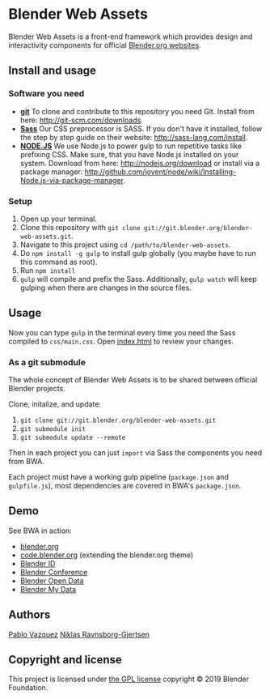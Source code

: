 # Blender Web Assets
Blender Web Assets is a front-end framework which provides design and interactivity components for official [Blender.org websites](http://www.blender.org).

## Install and usage
### Software you need
* **[git](http://git-scm.com)** To clone and contribute to this repository you need Git. Install from here: http://git-scm.com/downloads.
* **[Sass](http://sass-lang.com)** Our CSS preprocessor is SASS. If you don't have it installed, follow the step by step guide on their website: http://sass-lang.com/install.
* **[NODE.JS](http://nodejs.org)** We use Node.js to power gulp to run repetitive tasks like prefixing CSS. Make sure, that you have Node.js installed on your system. Download from here: http://nodejs.org/download or install via a package manager: http://github.com/joyent/node/wiki/Installing-Node.js-via-package-manager.

### Setup
1. Open up your terminal.
2. Clone this repository with `git clone git://git.blender.org/blender-web-assets.git`.
3. Navigate to this project using `cd /path/to/blender-web-assets`.
4. Do `npm install -g gulp` to install gulp globally (you maybe have to run this command as root).
5. Run `npm install`
6. `gulp` will compile and prefix the Sass. Additionally, `gulp watch` will keep gulping when there are changes in the source files.

## Usage
Now you can type `gulp` in the terminal every time you need the Sass compiled to `css/main.css`. Open [index.html](index.html) to review your changes.

### As a git submodule
The whole concept of Blender Web Assets is to be shared between official Blender projects.

Clone, initalize, and update:
1. `git clone git://git.blender.org/blender-web-assets.git`
2. `git submodule init`
3. `git submodule update --remote`

Then in each project you can just `import` via Sass the components you need from BWA.

Each project must have a working gulp pipeline (`package.json` and `gulpfile.js`), most dependencies are covered in BWA's `package.json`.

## Demo
See BWA in action:

* [blender.org](https://www.blender.org)
* [code.blender.org](https://code.blender.org) (extending the blender.org theme)
* [Blender ID](https://id.blender.org)
* [Blender Conference](https://www.blender.org/conference)
* [Blender Open Data](https://opendata.blender.org/)
* [Blender My Data](https://mydata.blender.org/)


## Authors
[Pablo Vazquez](http://developer.blender.org/p/pablovazquez)
[Niklas Ravnsborg-Gjertsen](http://developer.blender.org/p/niklasravnsborg)

## Copyright and license
This project is licensed under [the GPL license](LICENSE) copyright © 2019 Blender Foundation.
